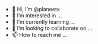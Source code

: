 - 👋 Hi, I’m @planeetx
- 👀 I’m interested in ...
- 🌱 I’m currently learning ...
- 💞️ I’m looking to collaborate on ...
- 📫 How to reach me ...

<!---
planeetx/planeetx is a ✨ special ✨ repository because its `README.md` (this file) appears on your GitHub profile.
You can click the Preview link to take a look at your changes.
--->
